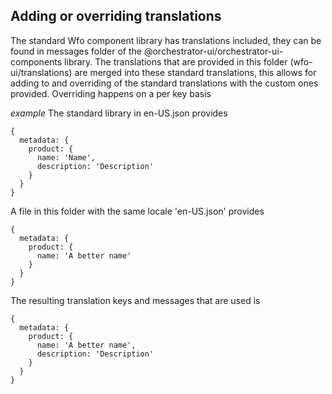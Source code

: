 ## Adding or overriding translations

The standard Wfo component library has translations included, they can be found in messages folder of the @orchestrator-ui/orchestrator-ui-components library. The translations that are provided in this folder (wfo-ui/translations) are merged into these standard translations, this allows for adding to and overriding of the standard translations with the custom ones provided.
Overriding happens on a per key basis

_example_
The standard library in en-US.json provides

```
{
  metadata: {
    product: {
      name: 'Name',
      description: 'Description'
    }
  }
}
```

A file in this folder with the same locale 'en-US.json' provides

```
{
  metadata: {
    product: {
      name: 'A better name'
    }
  }
}

```

The resulting translation keys and messages that are used is

```
{
  metadata: {
    product: {
      name: 'A better name',
      description: 'Description'
    }
  }
}
```
